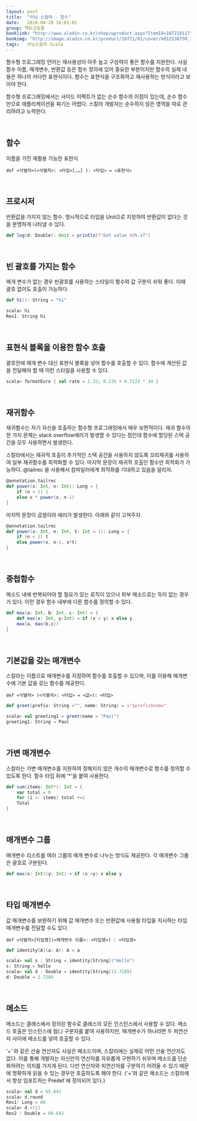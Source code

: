 ```yaml
---
layout: post
title:  "러닝 스칼라 - 함수"
date:   2018-04-20 16:01:01
group: 책읽고밑줄
booklink: "http://www.aladin.co.kr/shop/wproduct.aspx?ItemId=107218117"
bookimg: "http://image.aladin.co.kr/product/10721/81/cover/k012530750_1.jpg"
tags:	러닝스칼라 Scala
---
```

함수형 프로그래밍 언어는 재사용성이 아주 높고 구성력이 좋은 함수를 지원한다. 사실 함수 이름, 매개변수, 반환값 등은 함수 정의에 있어 중요한 부분이지만 함수의 실제 내용은 하나의 커다란 표현식이다. 함수는 표현식을 구조화하고 재사용하는 방식이라고 보아야 한다. 

함수형 프로그래밍에서는 사이드 이펙트가 없는 순수 함수의 이점이 있는데, 순수 함수만으로 애플리케이션을 짜기는 어렵다. 스칼라 개발자는 순수하지 않은 영역을 따로 관리하려고 노력한다. 

<br/>

## 함수
이름을 가진 재활용 가능한 표현식

```
def <식별자>(<식별자>: <타입>[,…] ): <타입> = <표현식>
```

<br/>

## 프로시저
반환값을 가지지 않는 함수. 명시적으로 타입을 Unit으로 지정하여 반환값이 없다는 것을 분명하게 나타낼 수 있다. 

```scala
def log(d: Double): Unit = println(f"Got value $d%.sf")
```

<br/>

## 빈 괄호를 가지는 함수
매개 변수가 없는 경우 빈괄호를 사용하는 스타일이 함수와 값 구분이 쉬워 좋다. 이때 괄호 없이도 호출이 가능하다. 

```scala
def h1(): String = "hi"

scala> hi
Res1: String hi
```

<br/>

## 표현식 블록을 이용한 함수 호출
괄호안에 매개 변수 대신 표현식 블록을 넣어 함수를 호출할 수 있다. 함수에 계산된 값을 전달해야 할 때 이런 스타일을 사용할 수 있다. 

```scala
scala> formatEuro { val rate = 1.32; 0.235 + 0.7123 * 34 }
```

<br/>

## 재귀함수 
재귀함수는 자기 자신을 호출하는 함수형 프로그래밍에서 매우 보편적이다. 재귀 함수의 한 가지 문제는 stack overflow에러가 발생할 수 있다는 점인데 함수에 할당된 스택 공간을 모두 사용하면서 발생한다. 

스칼라에서는 재귀적 호출이 추가적인 스택 공간을 사용하지 않도록 꼬리재귀를 사용하여 일부 재귀함수를 최적화할 수 있다. 마지막 문장이 재귀적 호출인 함수만 최적화가 가능하다. @tailrec 을 사용해서 컴파일러에게 최적화를 기대하고 있음을 알리자. 

```scala
@annotation.tailrec
def power(x: Int, n: Int): Long = {
    if (n < 1) 1
    else x * power(x, n-1)
}
```

마지막 문장이 곱셈이라 에러가 발생한다. 아래와 같이 고쳐주자.
```scala
@annotation.tailrec
def power(x: Int, n: Int, t: Int = 1): Long = {
    if (n < 1) t
    else power(x, n-1, x*t)
}
```

<br/>

## 중첩함수
메소드 내에 반복되어야 할 필요가 있는 로직이 있으나 외부 메소드로는 득이 없는 경우가 있다. 이런 경우 함수 내부에 다른 함수를 정의할 수 있다. 

```scala
def max(a: Int, b: Int, c: Int) = {
    def max(x: Int, y:Int) = if (x > y) x else y
    max(a, max(b,c))
}
```

<br/>

## 기본값을 갖는 매개변수
스칼라는 이름으로 매개변수를 지정하여 함수를 호출할 수 있으며, 이를 이용해 매개변수에 기본 값을 갖는 함수를 제공한다. 

```
def <식별자> (<식별자>: <타입> = <값>): <타입>
```

```scala
def greet(prefix: String ="", name: String) = s"$prefix$name"

scala> val greeting1 = greet(name = "Paul")
greeting1: String = Paul
```

<br/>

## 가변 매개변수
스칼라는 가변 매개변수를 지원하여 정해지지 않은 개수의 매개변수로 함수를 정의할 수 있도록 한다. 함수 타입 뒤에 '\*'을 붙여 사용한다.

```scala
def sum(items: Int*): Int = {
    var total = 0
    for (i <- items) total +=1
    Total
}
```

<br/>

## 매개변수 그룹
매개변수 리스트를 여러 그룹의 매개 변수로 나누는 방식도 제공한다. 각 매개변수 그룹은 괄호로 구분된다. 

```scala
def max(x: Int)(y: Int) = if (x >y) x else y
```

<br/>

## 타입 매개변수
값 매개변수를 보완하기 위해 값 매개변수 또는 반환값에 사용될 타입을 지시하는 타입 매개변수를 전달할 수도 있다. 

```
def <식별자>[타입명](<매개변수 이름>: <타입명>) : <타입명>
```

```scala
def identity[A](a: A): A = a

scala> val s : String = identity[String]("Hello")
s: String = hello
scala> val d : Double = identity[String](2.7289)
d: Double = 2.7289
```

<br/>

## 메소드
메소드는 클래스에서 정의된 함수로 클래스의 모든 인스턴스에서 사용할 수 있다. 메소드 호출은 인스턴스에 점(.) 구분자를 붙여 사용하지만, 매개변수가 하나라면 두 피연산자 사이에 메소드를 넣어 호출할 수 있다. 

‘+’ 와 같은 산술 연산자도 사실은 메소드이며, 스칼라에는 실제로 어떤 산술 연산자도 없다. 이를 통해 개발자는 자신만의 연산자를 자유롭게 구현하기 쉬우며 메소드를 단순화하려는 의지를 가지게 된다. 다만 연산자와 피연산자를 구분하기 어려울 수 있기 때문에 명확하게 읽을 수 있는 경우만 호출하도록 해야 한다. 
('+'와 같은 메소드는 스칼라에서 항상 임포트하는 Predef 에 정의되어 있다.)


```scala
scala> val d = 65.642
scala> d.round
Res1: Long = 66
scala> d.+(1)
Res2 : Double = 66.642
```

<br/>
